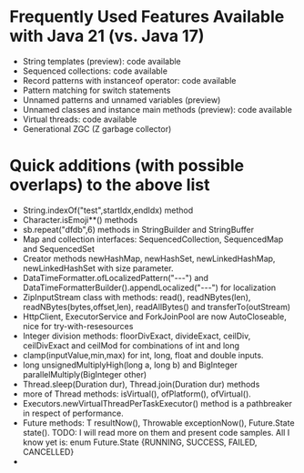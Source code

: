 # Frequently Used Features Available with Java 21 (vs. Java 17)
- String templates (preview): code available
- Sequenced collections: code available
- Record patterns with instanceof operator: code available
- Pattern matching for switch statements
- Unnamed patterns and unnamed variables (preview)
- Unnamed classes and instance main methods (preview): code available
- Virtual threads: code available
- Generational ZGC (Z garbage collector)

# Quick additions (with possible overlaps) to the above list
- String.indexOf("test",startIdx,endIdx) method
- Character.isEmoji**() methods
- sb.repeat("dfdb",6) methods in StringBuilder and StringBuffer
- Map and collection interfaces: SequencedCollection<E>, SequencedMap<E> and SequencedSet<E>
- Creator methods newHashMap, newHashSet, newLinkedHashMap, newLinkedHashSet with size parameter.
- DataTimeFormatter.ofLocalizedPattern("---") and DataTimeFormatterBuilder().appendLocalized("---") for localization
- ZipInputStream class with methods: read(), readNBytes(len), readNBytes(bytes,offset,len), readAllBytes() and transferTo(outStream)
- HttpClient, ExecutorService and ForkJoinPool are now AutoCloseable, nice for try-with-resesources
- Integer division methods: floorDivExact, divideExact, ceilDiv, ceilDivExact and ceilMod for combinations of int and long
- clamp(inputValue,min,max) for int, long, float and double inputs.
- long unsignedMultiplyHigh(long a, long b) and BigInteger parallelMultiply(BigInteger other)
- Thread.sleep(Duration dur), Thread.join(Duration dur) methods
- more of Thread methods: isVirtual(), ofPlatform(), ofVirtual().
- Executors.newVirtualThreadPerTaskExecutor() method is a pathbreaker in respect of performance.
- Future methods: T resultNow(), Throwable exceptionNow(), Future.State state(). TODO: I will read more on them and present code samples. All I know yet is: enum Future.State {RUNNING, SUCCESS, FAILED, CANCELLED}
- 
